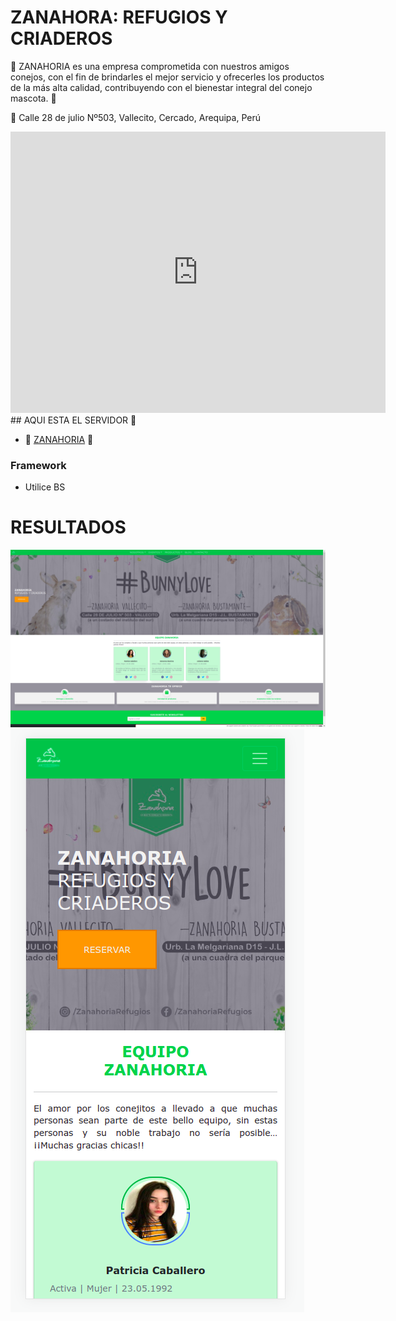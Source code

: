 # ZANAHORA: REFUGIOS Y CRIADEROS

💛 ZANAHORIA es una empresa comprometida con nuestros amigos conejos, con el fin de brindarles el mejor servicio y ofrecerles los productos de la más alta calidad, contribuyendo con el bienestar integral del conejo mascota. 💛 

📍 Calle 28 de julio Nº503, Vallecito, Cercado, Arequipa, Perú
<iframe src="https://www.google.com/maps/embed?pb=!1m18!1m12!1m3!1d3826.9570556587214!2d-71.52167258484181!3d-16.427007288660686!2m3!1f0!2f0!3f0!3m2!1i1024!2i768!4f13.1!3m3!1m2!1s0x91424bb26f1e8d4d%3A0x2345408bd7483733!2sZANAHORIA%20REFUGIOS%20-%20lo%20que%20t%C3%BA%20conejito%20necesita!5e0!3m2!1ses!2spe!4v1652454086206!5m2!1ses!2spe" width="600" height="450" style="border:0;" allowfullscreen="" loading="lazy" referrerpolicy="no-referrer-when-downgrade"></iframe>
## AQUI ESTA EL SERVIDOR 🚀

* 🥕 [ZANAHORIA](http://refugio-zanahoria.rf.gd/) 🥕




### Framework
* Utilice BS 
# RESULTADOS
<img src="https://raw.githubusercontent.com/seleneal1996/TIENDA-VIRTUAL-ZANAHORIA/master/Captura%20de%20pantalla%20de%202022-05-09%2023-07-15.png" alt="RESULTADO FINAL"/>

<img src="https://raw.githubusercontent.com/seleneal1996/TIENDA-VIRTUAL-ZANAHORIA/master/Captura%20de%20pantalla%20de%202022-05-11%2013-49-24.png" alt="RESULTADO VISTA MOBILE"/>
